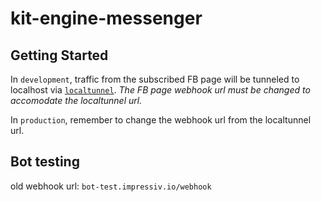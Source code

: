 # kit-engine-messenger

## Getting Started
In ```development```, traffic from the subscribed FB page will be tunneled to
localhost via [```localtunnel```](https://github.com/localtunnel/localtunnel).
*The FB page webhook url must be changed to accomodate the localtunnel url.*

In ```production```, remember to change the webhook url from the localtunnel url.

## Bot testing
old webhook url: ```bot-test.impressiv.io/webhook```
